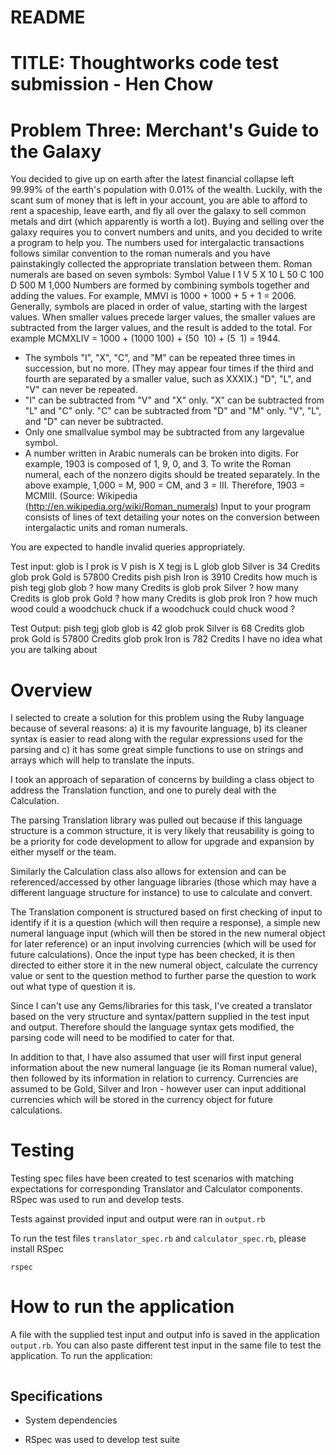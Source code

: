 # README

# TITLE: Thoughtworks code test submission - Hen Chow

# Problem Three: Merchant's Guide to the Galaxy
You decided to give up on earth after the latest financial collapse left 99.99% of the earth's
population with 0.01% of the wealth. Luckily, with the scant sum of money that is left in your account,
you are able to afford to rent a spaceship, leave earth, and fly all over the galaxy to sell common
metals and dirt (which apparently is worth a lot).
Buying and selling over the galaxy requires you to convert numbers and units, and you decided to
write a program to help you.
The numbers used for intergalactic transactions follows similar convention to the roman numerals
and you have painstakingly collected the appropriate translation between them.
Roman numerals are based on seven symbols:
Symbol Value
I 1
V 5
X 10
L 50
C 100
D 500
M 1,000
Numbers are formed by combining symbols together and adding the values. For example, MMVI is
1000 + 1000 + 5 + 1 = 2006. Generally, symbols are placed in order of value, starting with the
largest values. When smaller values precede larger values, the smaller values are subtracted from
the larger values, and the result is added to the total. For example MCMXLIV = 1000 + (1000 ­ 100) + (50 ­ 10) + (5 ­ 1) = 1944.
- The symbols "I", "X", "C", and "M" can be repeated three times in succession, but no more.
(They may appear four times if the third and fourth are separated by a smaller value, such as
XXXIX.) "D", "L", and "V" can never be repeated.
- "I" can be subtracted from "V" and "X" only. "X" can be subtracted from "L" and "C" only. "C"
can be subtracted from "D" and "M" only. "V", "L", and "D" can never be subtracted.
- Only one small­value symbol may be subtracted from any large­value symbol.
- A number written in Arabic numerals can be broken into digits. For example, 1903 is
composed of 1, 9, 0, and 3. To write the Roman numeral, each of the non­zero digits should
be treated separately. In the above example, 1,000 = M, 900 = CM, and 3 = III. Therefore,
1903 = MCMIII.
(Source: Wikipedia (http://en.wikipedia.org/wiki/Roman_numerals)
Input to your program consists of lines of text detailing your notes on the conversion between
intergalactic units and roman numerals.

You are expected to handle invalid queries appropriately.

Test input:
glob is I
prok is V
pish is X
tegj is L
glob glob Silver is 34 Credits
glob prok Gold is 57800 Credits
pish pish Iron is 3910 Credits
how much is pish tegj glob glob ?
how many Credits is glob prok Silver ?
how many Credits is glob prok Gold ?
how many Credits is glob prok Iron ?
how much wood could a woodchuck chuck if a woodchuck could chuck wood ?

Test Output:
pish tegj glob glob is 42
glob prok Silver is 68 Credits
glob prok Gold is 57800 Credits
glob prok Iron is 782 Credits
I have no idea what you are talking about

# Overview
I selected to create a solution for this problem using the Ruby language because of several reasons: a) it is my favourite language, b) its cleaner syntax is easier to read along with the regular expressions used for the parsing and c) it has some great simple functions to use on strings and arrays which will help to translate the inputs.

I took an approach of separation of concerns by building a class object to address the Translation function, and one to purely deal with the Calculation.

The parsing Translation library was pulled out because if this language structure is a common structure, it is very likely that reusability is going to be a priority for code development to allow for upgrade and expansion by either myself or the team.

Similarly the Calculation class also allows for extension and can be referenced/accessed by other language libraries (those which may have a different language structure for instance) to use to calculate and convert.

The Translation component is structured based on first checking of input to identify if it is a question (which will then require a response), a simple new numeral language input (which will then be stored in the new numeral object for later reference) or an input involving currencies (which will be used for future calculations). Once the input type has been checked, it is then directed to either store it in the new numeral object, calculate the currency value or sent to the question method to further parse the question to work out what type of question it is.

Since I can't use any Gems/libraries for this task, I've created a translator based on the very structure and syntax/pattern supplied in the test input and output. Therefore should the language syntax gets modified, the parsing code will need to be modified to cater for that.

In addition to that, I have also assumed that user will first input general information about the new numeral language (ie its Roman numeral value), then followed by its information in relation to currency. Currencies are assumed to be Gold, Silver and Iron - however user can input additional currencies which will be stored in the currency object for future calculations.

# Testing
Testing spec files have been created to test scenarios with matching expectations for corresponding Translator and Calculator components. RSpec was used to run and develop tests.

Tests against provided input and output were ran in `output.rb`

To run the test files `translator_spec.rb` and `calculator_spec.rb`, please install RSpec
```gem install rspec
rspec
```

# How to run the application
A file with the supplied test input and output info is saved in the application `output.rb`. You can also paste different test input in the same file to test the application. To run the application:
```ruby output.rb
```

## Specifications
* System dependencies
- RSpec was used to develop test suite
